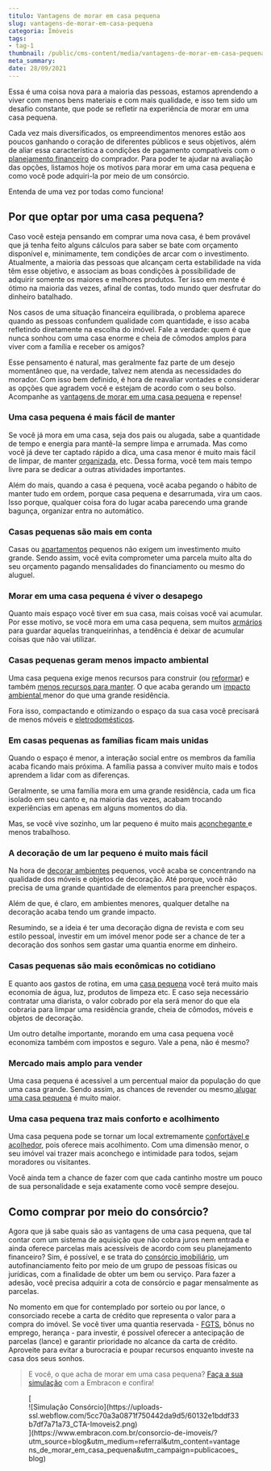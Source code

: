 ```yaml
---
titulo: Vantagens de morar em casa pequena
slug: vantagens-de-morar-em-casa-pequena
categoria: Imóveis
tags:
- tag-1
thumbnail: /public/cms-content/media/vantagens-de-morar-em-casa-pequena.jpg
meta_summary: 
date: 28/09/2021
---
```

Essa é uma coisa nova para a maioria das pessoas, estamos aprendendo a viver com menos bens materiais e com mais qualidade, e isso tem sido um desafio constante, que pode se refletir na experiência de morar em uma casa pequena.

Cada vez mais diversificados, os empreendimentos menores estão aos poucos ganhando o coração de diferentes públicos e seus objetivos, além de aliar essa característica a condições de pagamento compatíveis com o [planejamento financeiro](https://www.embracon.com.br/blog/planejamento-financeiro-um-guia-para-as-financas-nao-sairem-de-controle) do comprador. Para poder te ajudar na avaliação das opções, listamos hoje os motivos para morar em uma casa pequena e como você pode adquiri-la por meio de um consórcio.

Entenda de uma vez por todas como funciona!

Por que optar por uma casa pequena?
-----------------------------------

Caso você esteja pensando em comprar uma nova casa, é bem provável que já tenha feito alguns cálculos para saber se bate com orçamento disponível e, minimamente, tem condições de arcar com o investimento. Atualmente, a maioria das pessoas que alcançam certa estabilidade na vida têm esse objetivo, e associam as boas condições à possibilidade de adquirir somente os maiores e melhores produtos. Ter isso em mente é ótimo na maioria das vezes, afinal de contas, todo mundo quer desfrutar do dinheiro batalhado.

Nos casos de uma situação financeira equilibrada, o problema aparece quando as pessoas confundem qualidade com quantidade, e isso acaba refletindo diretamente na escolha do imóvel. Fale a verdade: quem é que nunca sonhou com uma casa enorme e cheia de cômodos amplos para viver com a família e receber os amigos?

Esse pensamento é natural, mas geralmente faz parte de um desejo momentâneo que, na verdade, talvez nem atenda as necessidades do morador. Com isso bem definido, é hora de reavaliar vontades e considerar as opções que agradem você e estejam de acordo com o seu bolso. Acompanhe as [vantagens de morar em uma casa pequena](https://www.embracon.com.br/blog/como-escolher-o-tamanho-ideal-de-apartamento) e repense!

### Uma casa pequena é mais fácil de manter

Se você já mora em uma casa, seja dos pais ou alugada, sabe a quantidade de tempo e energia para mantê-la sempre limpa e arrumada. Mas como você já deve ter captado rápido a dica, uma casa menor é muito mais fácil de limpar, de manter [organizada](https://www.embracon.com.br/blog/as-melhores-dicas-para-manter-a-casa-sempre-organizada), etc. Dessa forma, você tem mais tempo livre para se dedicar a outras atividades importantes.

Além do mais, quando a casa é pequena, você acaba pegando o hábito de manter tudo em ordem, porque casa pequena e desarrumada, vira um caos. Isso porque, qualquer coisa fora do lugar acaba parecendo uma grande bagunça, organizar entra no automático.

### Casas pequenas são mais em conta

Casas ou [apartamentos](https://www.embracon.com.br/blog/como-comprar-um-apartamento) pequenos não exigem um investimento muito grande. Sendo assim, você evita comprometer uma parcela muito alta do seu orçamento pagando mensalidades do financiamento ou mesmo do aluguel.

### Morar em uma casa pequena é viver o desapego

Quanto mais espaço você tiver em sua casa, mais coisas você vai acumular. Por esse motivo, se você mora em uma casa pequena, sem muitos [armários ](https://www.embracon.com.br/blog/armarios-planejados-como-usa-los-na-decoracao-e-quais-sao-as-vantagens)para guardar aquelas tranqueirinhas, a tendência é deixar de acumular coisas que não vai utilizar.

### Casas pequenas geram menos impacto ambiental

Uma casa pequena exige menos recursos para construir (ou [reformar](https://www.embracon.com.br/blog/quer-reformar-sua-casa-nos-temos-5-dicas-para-voce-se-inspirar)) e também [menos recursos para manter](https://www.embracon.com.br/blog/manutencao-da-casa-como-realizar-e-qual-a-sua-importancia). O que acaba gerando um [impacto ambiental ](https://www.embracon.com.br/blog/10-principais-dicas-para-transformar-sua-residencia-em-uma-casa-sustentavel)menor do que uma grande residência.

Fora isso, compactando e otimizando o espaço da sua casa você precisará de menos móveis e [eletrodomésticos](https://www.embracon.com.br/blog/descubra-quais-foram-os-eletrodomesticos-queridinhos-da-quarentena).

### Em casas pequenas as famílias ficam mais unidas

Quando o espaço é menor, a interação social entre os membros da família acaba ficando mais próxima. A família passa a conviver muito mais e todos aprendem a lidar com as diferenças.

Geralmente, se uma família mora em uma grande residência, cada um fica isolado em seu canto e, na maioria das vezes, acabam trocando experiências em apenas em alguns momentos do dia.

Mas, se você vive sozinho, um lar pequeno é muito mais [aconchegante ](https://www.embracon.com.br/blog/5-dicas-de-decoracao-de-sala-para-voce-fazer-hoje)e menos trabalhoso.

### A decoração de um lar pequeno é muito mais fácil

Na hora de [decorar ambientes](https://www.embracon.com.br/blog/dicas-para-economizar-na-hora-de-decorar-sua-casa) pequenos, você acaba se concentrando na qualidade dos móveis e objetos de decoração. Até porque, você não precisa de uma grande quantidade de elementos para preencher espaços.

Além de que, é claro, em ambientes menores, qualquer detalhe na decoração acaba tendo um grande impacto.

Resumindo, se a ideia é ter uma decoração digna de revista e com seu estilo pessoal, investir em um imóvel menor pode ser a chance de ter a decoração dos sonhos sem gastar uma quantia enorme em dinheiro.

### Casas pequenas são mais econômicas no cotidiano

E quanto aos gastos de rotina, em uma [casa pequena](https://www.embracon.com.br/blog/5-dicas-de-como-otimizar-espaco-em-ambientes-pequenos) você terá muito mais economia de água, luz, produtos de limpeza etc. E caso seja necessário contratar uma diarista, o valor cobrado por ela será menor do que ela cobraria para limpar uma residência grande, cheia de cômodos, móveis e objetos de decoração.

Um outro detalhe importante, morando em uma casa pequena você economiza também com impostos e seguro. Vale a pena, não é mesmo?

### Mercado mais amplo para vender

Uma casa pequena é acessível a um percentual maior da população do que uma casa grande. Sendo assim, as chances de revender ou mesmo[ alugar uma casa pequena](https://www.embracon.com.br/blog/como-sair-do-aluguel-definitivamente) é muito maior.

### Uma casa pequena traz mais conforto e acolhimento

Uma casa pequena pode se tornar um local extremamente [confortável e acolhedor](https://www.embracon.com.br/blog/saiba-quais-sao-as-tendencias-de-reforma-e-decoracao-mais-utilizados-em-2020), pois oferece mais acolhimento. Com uma dimensão menor, o seu imóvel vai trazer mais aconchego e intimidade para todos, sejam moradores ou visitantes.

Você ainda tem a chance de fazer com que cada cantinho mostre um pouco de sua personalidade e seja exatamente como você sempre desejou.

Como comprar por meio do consórcio?
-----------------------------------

Agora que já sabe quais são as vantagens de uma casa pequena, que tal contar com um sistema de aquisição que não cobra juros nem entrada e ainda oferece parcelas mais acessíveis de acordo com seu planejamento financeiro? Sim, é possível, e se trata do [consórcio imobiliário](https://www.embracon.com.br/blog/como-funciona-um-consorcio-de-imoveis-no-brasil), um autofinanciamento feito por meio de um grupo de pessoas físicas ou jurídicas, com a finalidade de obter um bem ou serviço. Para fazer a adesão, você precisa adquirir a cota de consórcio e pagar mensalmente as parcelas.

No momento em que for contemplado por sorteio ou por lance, o consorciado recebe a carta de crédito que representa o valor para a compra do imóvel. Se você tiver uma quantia reservada - [FGTS](https://www.embracon.com.br/blog/5-passos-para-voce-usar-o-fgts-no-consorcio-imobiliario), bônus no emprego, herança - para investir, é possível oferecer a antecipação de parcelas (lance) e garantir prioridade no alcance da carta de crédito. Aproveite para evitar a burocracia e poupar recursos enquanto investe na casa dos seus sonhos.

> E você, o que acha de morar em uma casa pequena? [Faça a sua simulação](https://www.embracon.com.br/consorcio-de-imoveis/?utm_source=blog&utm_medium=referral&utm_content=vantagens_de_morar_em_casa_pequena&utm_campaign=publicacoes_blog) com a Embracon e confira!

<figure class="w-richtext-figure-type-image w-richtext-align-center">[<div>![Simulação Consórcio](https://uploads-ssl.webflow.com/5cc70a3a0871f750442da9d5/60132e1bddf33b7df7a71a73_CTA-Imoveis2.png)</div>](https://www.embracon.com.br/consorcio-de-imoveis/?utm_source=blog&utm_medium=referral&utm_content=vantagens_de_morar_em_casa_pequena&utm_campaign=publicacoes_blog)</figure>

